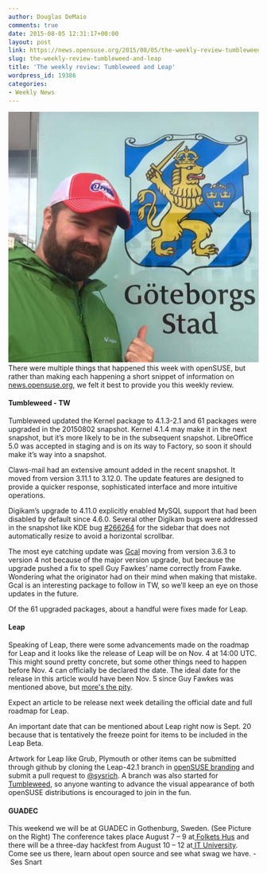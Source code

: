 ```yaml
---
author: Douglas DeMaio
comments: true
date: 2015-08-05 12:31:17+00:00
layout: post
link: https://news.opensuse.org/2015/08/05/the-weekly-review-tumbleweed-and-leap/
slug: the-weekly-review-tumbleweed-and-leap
title: 'The weekly review: Tumbleweed and Leap'
wordpress_id: 19386
categories:
- Weekly News
---
```


[![gotherborg](/wp-content/uploads/2015/08/gotherborg.jpg)](/wp-content/uploads/2015/08/gotherborg.jpg)There were multiple things that happened this week with openSUSE, but rather than making each happening a short snippet of information on [news.opensuse.org](https://news.opensuse.org/), we felt it best to provide you this weekly review.


#### Tumbleweed - TW


Tumbleweed updated the Kernel package to 4.1.3-2.1 and 61 packages were upgraded in the 20150802 snapshot. Kernel 4.1.4 may make it in the next snapshot, but it’s more likely to be in the subsequent snapshot. LibreOffice 5.0 was accepted in staging and is on its way to Factory, so soon it should make it’s way into a snapshot.

<!-- more -->Claws-mail had an extensive amount added in the recent snapshot. It moved from version 3.11.1 to 3.12.0. The update features are designed to provide a quicker response, sophisticated interface and more intuitive operations.

Digikam’s upgrade to 4.11.0 explicitly enabled MySQL support that had been disabled by default since 4.6.0. Several other Digikam bugs were addressed in the snapshot like KDE bug [#266264](https://bugs.kde.org/show_bug.cgi?id=266264) for the sidebar that does not automatically resize to avoid a horizontal scrollbar.

The most eye catching update was [Gcal](//www.gnu.org/software/gcal/manual/gcal.html#Gcal-Introduction) moving from version 3.6.3 to version 4 not because of the major version upgrade, but because the upgrade pushed a fix to spell Guy Fawkes’ name correctly from Fawke. Wondering what the originator had on their mind when making that mistake. Gcal is an interesting package to follow in TW, so we’ll keep an eye on those updates in the future.

Of the 61 upgraded packages, about a handful were fixes made for Leap.


#### Leap


Speaking of Leap, there were some advancements made on the roadmap for Leap and it looks like the release of Leap will be on Nov. 4 at 14:00 UTC. This might sound pretty concrete, but some other things need to happen before Nov. 4 can officially be declared the date. The ideal date for the release in this article would have been Nov. 5 since Guy Fawkes was mentioned above, but [more's the pity](//www.oxforddictionaries.com/de/definition/englisch/more%27s-the-pity).

Expect an article to be release next week detailing the official date and full roadmap for Leap.

An important date that can be mentioned about Leap right now is Sept. 20 because that is tentatively the freeze point for items to be included in the Leap Beta.

Artwork for Leap like Grub, Plymouth or other items can be submitted through github by cloning the Leap-42.1 branch in [openSUSE branding](https://github.com/openSUSE/branding/tree/leap-42.1) and submit a pull request to [@sysrich](https://github.com/sysrich). A branch was also started for [Tumbleweed](https://github.com/openSUSE/branding/tree/tumbleweed), so anyone wanting to advance the visual appearance of both openSUSE distributions is encouraged to join in the fun.


#### GUADEC


This weekend we will be at GUADEC in Gothenburg, Sweden. (See Picture on the Right) The conference takes place August 7 – 9 at[ Folkets Hus](//folketshusgoteborg.se/om-oss/english/) and there will be a three-day hackfest from August 10 – 12 at[ IT University](//www.openstreetmap.org/#map=18/57.70678/11.93686&layers=Q). Come see us there, learn about open source and see what swag we have. - Ses Snart
